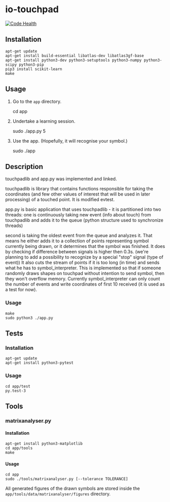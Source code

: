 # io-touchpad

[![Code Health](https://landscape.io/github/0mp/io-touchpad/master/landscape.svg?style=flat-square)](https://landscape.io/github/0mp/io-touchpad/master)

## Installation

    apt-get update
    apt-get install build-essential libatlas-dev libatlas3gf-base
    apt-get install python3-dev python3-setuptools python3-numpy python3-scipy python3-pip
    pip3 install scikit-learn
    make

## Usage

1. Go to the `app` directory.

    cd app

2. Undertake a learning session.

    sudo ./app.py 5

3. Use the app. (Hopefully, it will recognise your symbol.)

    sudo ./app

## Description

 touchpadlib and app.py was implemented and linked.

 touchpadlib is library that contains functions responsible for taking the
   coordinates (and few other values of interest that will be used in later processing) of a touched point. It is
   modified evtest.

 app.py is basic application that uses touchpadlib - it is partitioned into two threads:
   one is continuously taking new event (info about touch) from touchpadlib and adds it to the queue (python structure
    used to synchronize threads)

   second is taking the oldest event from the queue and analyzes it. That means he either adds it to a collection of
    points representing symbol currently being drawn, or it determines that the symbol was finished. It does by checking
    if difference between signals is higher then 0.3s. (we're planning to add a possibility to recognize by a special
    "stop" signal (type of event)) It also cuts the stream of points if it is too long (in time) and sends what he has
    to symbol_interpreter. This is implemented so that if someone randomly draws shapes on touchpad without intention
    to send symbol, then they won't overflow memory. Currently symbol_interpreter can only count the number of events and
    write coordinates of first 10 received (it is used as a test for now).

### Usage

    make
    sudo python3 ./app.py

## Tests

### Installation

    apt-get update
    apt-get install python3-pytest

### Usage

    cd app/test
    py.test-3

## Tools

### matrixanalyser.py

#### Installation

    apt-get install python3-matplotlib
    cd app/tools
    make

#### Usage

    cd app
    sudo ./tools/matrixanalyser.py [--tolerance TOLERANCE]

All generated figures of the drawn symbols are stored inside
the `app/tools/data/matrixanalyser/figures` directory.
